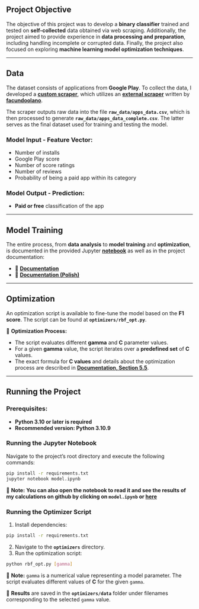 ## Project Objective
The objective of this project was to develop a **binary classifier** trained and tested on **self-collected** data obtained via web scraping. Additionally, the project aimed to provide experience in **data processing and preparation**, including handling incomplete or corrupted data. Finally, the project also focused on exploring **machine learning model optimization techniques**.

---

## Data
The dataset consists of applications from **Google Play**. To collect the data, I developed a **[custom scraper](https://github.com/wiktork77/Google-Play-App-Scraper)**, which utilizes an **[external scraper](https://github.com/facundoolano/google-play-scraper)** written by **[facundoolano](https://github.com/facundoolano)**.

The scraper outputs raw data into the file **`raw_data/apps_data.csv`**, which is then processed to generate **`raw_data/apps_data_complete.csv`**. The latter serves as the final dataset used for training and testing the model.

### **Model Input - Feature Vector:**
- Number of installs
- Google Play score
- Number of score ratings
- Number of reviews
- Probability of being a paid app within its category

### **Model Output - Prediction:**
- **Paid or free** classification of the app

---

## Model Training
The entire process, from **data analysis** to **model training** and **optimization**, is documented in the provided Jupyter **[notebook](model.ipynb)** as well as in the project documentation:
- 📄 [**Documentation**](documentation/Documentation.pdf)
- 📄 [**Documentation (Polish)**](documentation/Documentation_Polish.pdf)

---

## Optimization
An optimization script is available to fine-tune the model based on the **F1 score**. The script can be found at **`optimizers/rbf_opt.py`**.

🔧 **Optimization Process:**
- The script evaluates different **gamma** and **C** parameter values.
- For a given **gamma** value, the script iterates over a **predefined set** of **C** values.
- The exact formula for **C values** and details about the optimization process are described in **[Documentation, Section 5.5](documentation/Documentation.pdf)**.

---

## Running the Project
### **Prerequisites:**
- **Python 3.10 or later is required**
- **Recommended version: Python 3.10.9**

### **Running the Jupyter Notebook**
Navigate to the project’s root directory and execute the following commands:
```bash
pip install -r requirements.txt
jupyter notebook model.ipynb
```
📌 **Note:** **You can also open the notebook to read it and see the results of my calculations on github by clicking on `model.ipynb` or [here](model.ipynb)**

### **Running the Optimizer Script**
1. Install dependencies:
```bash
pip install -r requirements.txt
```
2. Navigate to the **`optimizers`** directory.
3. Run the optimization script:
```bash
python rbf_opt.py [gamma]
```
📌 **Note:** `gamma` is a numerical value representing a model parameter. The script evaluates different values of **C** for the given `gamma`. 

📝 **Results** are saved in the **`optimizers/data`** folder under filenames corresponding to the selected `gamma` value.

